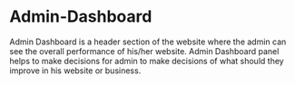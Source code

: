 # Admin-Dashboard
Admin Dashboard is a header section of the website where the admin can see the overall performance of his/her website. Admin Dashboard panel helps to make decisions for admin to make decisions of what should they improve in his website or business.
